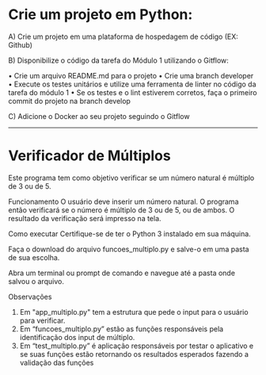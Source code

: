 # Crie um projeto em Python:

A) Crie um projeto em uma plataforma de hospedagem de código (EX: Github)

B) Disponibilize o código da tarefa do Módulo 1 utilizando o Gitflow:

• Crie um arquivo README.md para o projeto
• Crie uma branch developer
• Execute os testes unitários e utilize uma ferramenta de linter no código da tarefa do módulo 1
• Se os testes e o lint estiverem corretos, faça o primeiro commit do projeto na branch develop

C) Adicione o Docker ao seu projeto seguindo o Gitflow

-------------------------------------------------------------------------------------------------

# Verificador de Múltiplos
Este programa tem como objetivo verificar se um número natural é múltiplo de 3 ou de 5.

Funcionamento
O usuário deve inserir um número natural. O programa então verificará se o número é múltiplo de 3 ou de 5, ou de ambos. O resultado da verificação será impresso na tela.

Como executar
Certifique-se de ter o Python 3 instalado em sua máquina.

Faça o download do arquivo funcoes_multiplo.py e salve-o em uma pasta de sua escolha.

Abra um terminal ou prompt de comando e navegue até a pasta onde salvou o arquivo.

Observações

1. Em "app_multiplo.py" tem a estrutura que pede o input para o usuário para verificar.
2. Em “funcoes_multiplo.py” estão as funções responsáveis pela identificação dos input de múltiplo.
3. Em “test_multiplo.py” é aplicação responsáveis por testar o aplicativo e se suas funções estão retornando os resultados esperados fazendo a validação das funções
